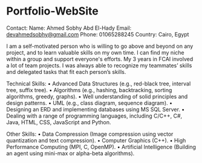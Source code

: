 # Portfolio-WebSite
Contact:
Name: Ahmed Sobhy Abd El-Hady
Email: devahmedsobhy@gmail.com
Phone: 01065288245
Country: Cairo, Egypt


I am a self-motivated person who is willing to go above and beyond on any project, and to learn valuable 
skills on my own time. I can find my niche within a group and support everyone's efforts. My 3 years in 
FCAI involved a lot of team projects. I was always able to recognize my teammates’ skills and delegated 
tasks that fit each person’s skills.

Technical Skills:
• Advanced Data Structures (e.g., red-black tree, interval tree, suffix tree).
• Algorithms (e.g., hashing, backtracking, sorting algorithms, greedy, graphs).
• Well understanding of solid principles and design patterns.
• UML (e.g., class diagram, sequence diagram).
• Designing an ERD and implementing databases using MS SQL Server.
• Dealing with a range of programming languages, including C/C++, C#, Java, HTML, CSS, 
JavaScript and Python.

Other Skills:
• Data Compression (Image compression using vector quantization and text compression).
• Computer Graphics (C++).
• High Performance Computing (MPI, C, OpenMP).
• Artificial Intelligence (Building an agent using mini-max or alpha-beta algorithms).

